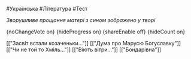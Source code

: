 #Українська #Література #Тест

*Зворушливе прощання матері з сином зображено у творі*

{noChangeVote on}
{hideProgress on}
{shareEnable off}
{hideCount on}

[["Засвіт встали козаченьки..."]]
[["Дума про Марусю Богуславку"]]
[["Чи не той то Хміль..."]]
[["Віють вітри..."]]
[["Бондарівна"]]
